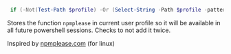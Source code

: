 ```powershell
 if (-Not(Test-Path $profile) -Or (Select-String -Path $profile -pattern npmplease) -eq $null) { Add-Content $profile "function npmplease { rm -r .\node_modules; rm .\package-lock.json ; npm install };" }
 ```


Stores the function `npmplease` in current user profile so it will be available in all future powershell sessions. Checks to not add it twice.


Inspired by [npmplease.com](http://npmplease.com) (for linux)
